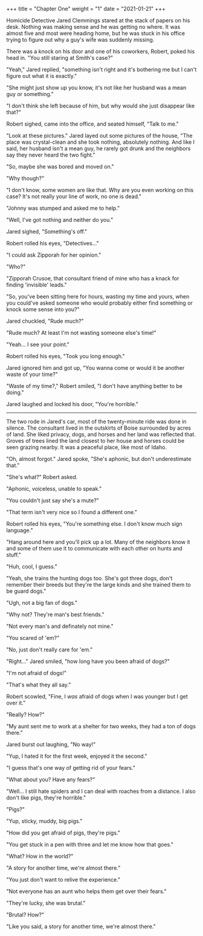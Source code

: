 +++
title = "Chapter One"
weight = "1"
date = "2021-01-21"
+++

Homicide Detective Jared Clemmings stared at the stack of papers on his desk. Nothing was making sense and he was getting no where. It was almost five and most were heading home, but he was stuck in his office trying to figure out why a guy's wife was suddenly missing.

There was a knock on his door and one of his coworkers, Robert, poked his head in. "You still staring at Smith's case?"

"Yeah," Jared replied, "something isn't right and it's bothering me but I can't figure out what it is exactly."

"She might just show up you know, it's not like her husband was a mean guy or something."

"I don't think she left because of him, but why would she just disappear like that?"

Robert sighed, came into the office, and seated himself, "Talk to me."

"Look at these pictures." Jared layed out some pictures of the house, "The place was crystal-clean and she took nothing, absolutely nothing. And like I said, her husband isn't a mean guy, he rarely got drunk and the neighbors say they never heard the two fight."

"So, maybe she was bored and moved on."

"Why though?"

"I don't know, some women are like that. Why are you even working on this case? It's not really your line of work, no one is dead."

"Johnny was stumped and asked me to help."

"Well, I've got nothing and neither do you."

Jared sighed, "Something's off."

Robert rolled his eyes, "Detectives..."

"I could ask Zipporah for her opinion."

"Who?"

"Zipporah Crusoe, that consultant friend of mine who has a knack for finding 'invisible' leads."

"So, you've been sitting here for hours, wasting my time and yours, when you could've asked someone who would probably either find something or knock some sense into you?"

Jared chuckled, "Rude much?"

"Rude much? At least I'm not wasting someone else's time!"

"Yeah... I see your point."

Robert rolled his eyes, "Took you long enough."

Jared ignored him and got up, "You wanna come or would it be another waste of your time?"

"Waste of my time?," Robert smiled, "I don't have anything better to be doing."

Jared laughed and locked his door, "You're horrible."

***

The two rode in Jared's car, most of the twenty-minute ride was done in silence. The consultant lived in the outskirts of Boise surrounded by acres of land. She liked privacy, dogs, and horses and her land was reflected that. Groves of trees lined the land closest to her house and horses could be seen grazing nearby. It was a peaceful place, like most of Idaho.

"Oh, almost forgot." Jared spoke, "She's aphonic, but don't underestimate that."

"She's what?" Robert asked.

"Aphonic, voiceless, unable to speak."

"You couldn't just say she's a mute?"

"That term isn't very nice so I found a different one."

Robert rolled his eyes, "You're something else. I don't know much sign language."

"Hang around here and you'll pick up a lot. Many of the neighbors know it and some of them use it to communicate with each other on hunts and stuff."

"Huh, cool, I guess."

"Yeah, she trains the hunting dogs too. She's got three dogs, don't remember their breeds but they're the large kinds and she trained them to be guard dogs."

"Ugh, not a big fan of dogs."

"Why not? They're man's best friends."

"Not every man's and definately not mine."

"You scared of 'em?"

"No, just don't really care for 'em."

"Right..." Jared smiled, "how long have you been afraid of dogs?"

"I'm not afraid of dogs!"

"That's what they all say."

Robert scowled, "Fine, I _was_ afraid of dogs when I was younger but I get over it."

"Really? How?"

"My aunt sent me to work at a shelter for two weeks, they had a ton of dogs there."

Jared burst out laughing, "No way!"

"Yup, I hated it for the first week, enjoyed it the second."

"I guess that's one way of getting rid of your fears."

"What about you? Have any fears?"

"Well... I still hate spiders and I can deal with roaches from a distance. I also don't like pigs, they're horrible."

"Pigs?"

"Yup, sticky, muddy, big pigs."

"How did you get afraid of pigs, they're pigs."

"You get stuck in a pen with three and let me know how that goes."

"What? How in the world?"

"A story for another time, we're almost there."

"You just don't want to relive the experience."

"Not everyone has an aunt who helps them get over their fears."

"They're lucky, she was brutal."

"Brutal? How?"

"Like you said, a story for another time, we're almost there."
